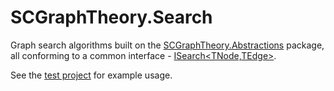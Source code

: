 # SCGraphTheory.Search

Graph search algorithms built on the [SCGraphTheory.Abstractions](https://www.nuget.org/packages/SCGraphTheory.Abstractions/) package, all conforming to a common interface - [ISearch<TNode,TEdge>](/src/Search/ISearch{TNode,TEdge}.cs).

See the [test project](src/Search._Tests) for example usage.
